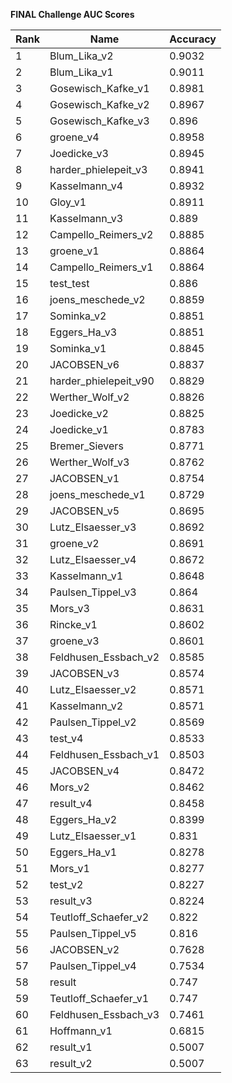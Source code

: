 **FINAL Challenge AUC Scores**


|Rank|Name|Accuracy|
|----|-----|---|
|1|Blum_Lika_v2|0.9032| 
|2|Blum_Lika_v1|0.9011| 
|3|Gosewisch_Kafke_v1|0.8981| 
|4|Gosewisch_Kafke_v2|0.8967| 
|5|Gosewisch_Kafke_v3|0.896| 
|6|groene_v4|0.8958| 
|7|Joedicke_v3|0.8945| 
|8|harder_phielepeit_v3|0.8941| 
|9|Kasselmann_v4|0.8932| 
|10|Gloy_v1|0.8911| 
|11|Kasselmann_v3|0.889| 
|12|Campello_Reimers_v2|0.8885| 
|13|groene_v1|0.8864| 
|14|Campello_Reimers_v1|0.8864| 
|15|test_test|0.886| 
|16|joens_meschede_v2|0.8859| 
|17|Sominka_v2|0.8851| 
|18|Eggers_Ha_v3|0.8851| 
|19|Sominka_v1|0.8845| 
|20|JACOBSEN_v6|0.8837| 
|21|harder_phielepeit_v90|0.8829| 
|22|Werther_Wolf_v2|0.8826| 
|23|Joedicke_v2|0.8825| 
|24|Joedicke_v1|0.8783| 
|25|Bremer_Sievers|0.8771| 
|26|Werther_Wolf_v3|0.8762| 
|27|JACOBSEN_v1|0.8754| 
|28|joens_meschede_v1|0.8729| 
|29|JACOBSEN_v5|0.8695| 
|30|Lutz_Elsaesser_v3|0.8692| 
|31|groene_v2|0.8691| 
|32|Lutz_Elsaesser_v4|0.8672| 
|33|Kasselmann_v1|0.8648| 
|34|Paulsen_Tippel_v3|0.864| 
|35|Mors_v3|0.8631| 
|36|Rincke_v1|0.8602| 
|37|groene_v3|0.8601| 
|38|Feldhusen_Essbach_v2|0.8585| 
|39|JACOBSEN_v3|0.8574| 
|40|Lutz_Elsaesser_v2|0.8571| 
|41|Kasselmann_v2|0.8571| 
|42|Paulsen_Tippel_v2|0.8569| 
|43|test_v4|0.8533| 
|44|Feldhusen_Essbach_v1|0.8503| 
|45|JACOBSEN_v4|0.8472| 
|46|Mors_v2|0.8462| 
|47|result_v4|0.8458| 
|48|Eggers_Ha_v2|0.8399| 
|49|Lutz_Elsaesser_v1|0.831| 
|50|Eggers_Ha_v1|0.8278| 
|51|Mors_v1|0.8277| 
|52|test_v2|0.8227| 
|53|result_v3|0.8224| 
|54|Teutloff_Schaefer_v2|0.822| 
|55|Paulsen_Tippel_v5|0.816| 
|56|JACOBSEN_v2|0.7628| 
|57|Paulsen_Tippel_v4|0.7534| 
|58|result|0.747| 
|59|Teutloff_Schaefer_v1|0.747| 
|60|Feldhusen_Essbach_v3|0.7461| 
|61|Hoffmann_v1|0.6815| 
|62|result_v1|0.5007| 
|63|result_v2|0.5007| 
